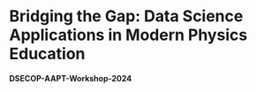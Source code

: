 # Bridging the Gap: Data Science Applications in Modern Physics Education

**DSECOP-AAPT-Workshop-2024**

